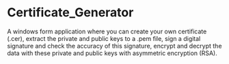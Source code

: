 # Certificate_Generator
A windows form application where you can create your own certificate (.cer), extract the private and public keys to a .pem file, sign a digital signature and check the accuracy of this signature, encrypt and decrypt the data with these private and public keys with asymmetric encryption (RSA).
